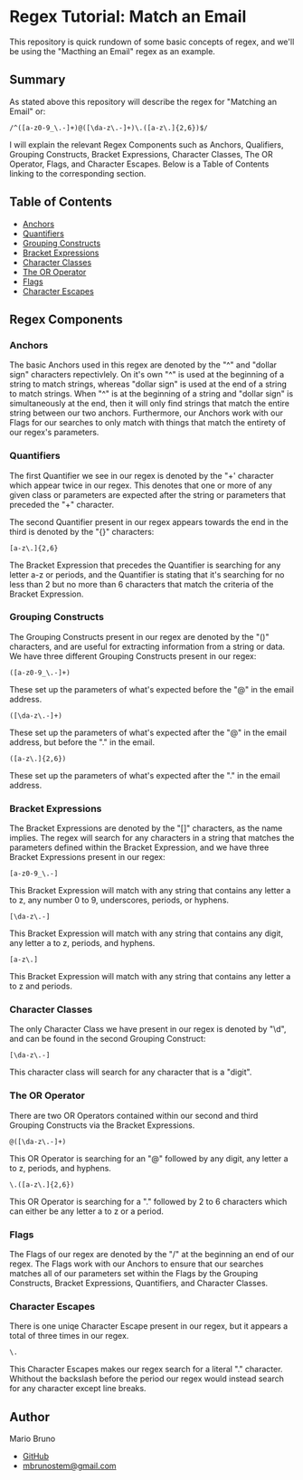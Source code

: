# Regex Tutorial: Match an Email

This repository is quick rundown of some basic concepts of regex, and we'll be using the "Macthing an Email" regex as an example.


## Summary
As stated above this repository will describe the regex for "Matching an Email" or:

```
/^([a-z0-9_\.-]+)@([\da-z\.-]+)\.([a-z\.]{2,6})$/
```

I will explain the relevant Regex Components such as Anchors, Qualifiers, Grouping Constructs, Bracket Expressions, Character Classes, The OR Operator, Flags, and Character Escapes. Below is a Table of Contents linking to the corresponding section.


## Table of Contents
- [Anchors](#anchors)
- [Quantifiers](#quantifiers)
- [Grouping Constructs](#grouping-constructs)
- [Bracket Expressions](#bracket-expressions)
- [Character Classes](#character-classes)
- [The OR Operator](#the-or-operator)
- [Flags](#flags)
- [Character Escapes](#character-escapes)


## Regex Components

### Anchors
The basic Anchors used in this regex are denoted by the "^" and "dollar sign" characters repectivlely. On it's own "^" is used at the beginning of a string to match strings, whereas "dollar sign" is used at the end of a string to match strings. When "^" is at the beginning of a string and "dollar sign" is simultaneously at the end, then it will only find strings that match the entire string between our two anchors. Furthermore, our Anchors work with our Flags for our searches to only match with things that match the entirety of our regex's parameters.


### Quantifiers
The first Quantifier we see in our regex is denoted by the "+' character which appear twice in our regex. This denotes that one or more of any given class or parameters are expected after the string or parameters that preceded the "+" character.

The second Quantifier present in our regex appears towards the end in the third is denoted by the "{}" characters:

```
[a-z\.]{2,6}
```
The Bracket Expression that precedes the Quantifier is searching for any letter a-z or periods, and the Quantifier is stating that it's searching for no less than 2 but no more than 6 characters that match the criteria of the Bracket Expression.


### Grouping Constructs
The Grouping Constructs present in our regex are denoted by the "()" characters, and are useful for extracting information from a string or data. We have three different Grouping Constructs present in our regex:

```
([a-z0-9_\.-]+)
```
These set up the parameters of what's expected before the "@" in the email address.
```
([\da-z\.-]+)
```
These set up the parameters of what's expected after the "@" in the email address, but before the "." in the email.
```
([a-z\.]{2,6})
```
These set up the parameters of what's expected after the "." in the email address.


### Bracket Expressions
The Bracket Expressions are denoted by the "[]" characters, as the name implies. The regex will search for any characters in a string that matches the parameters defined within the Bracket Expression, and we have three Bracket Expressions present in our regex:

```
[a-z0-9_\.-]
```
This Bracket Expression will match with any string that contains any letter a to z, any number 0 to 9, underscores, periods, or hyphens.
```
[\da-z\.-]
```
This Bracket Expression will match with any string that contains any digit, any letter a to z, periods, and hyphens.
```
[a-z\.]
```
This Bracket Expression will match with any string that contains any letter a to z and periods.


### Character Classes
The only Character Class we have present in our regex is denoted by "\d", and can be found in the second Grouping Construct:

```
[\da-z\.-]
```
This character class will search for any character that is a "digit".


### The OR Operator
There are two OR Operators contained within our second and third Grouping Constructs via the Bracket Expressions.

```
@([\da-z\.-]+)
```
This OR Operator is searching for an "@" followed by any digit, any letter a to z, periods, and hyphens.
```
\.([a-z\.]{2,6})
```
This OR Operator is searching for a "." followed by 2 to 6 characters which can either be any letter a to z or a period.


### Flags
The Flags of our regex are denoted by the "/" at the beginning an end of our regex. The Flags work with our Anchors to ensure that our searches matches all of our parameters set within the Flags by the Grouping Constructs, Bracket Expressions, Quantifiers, and Character Classes.


### Character Escapes
There is one uniqe Character Escape present in our regex, but it appears a total of three times in our regex.

```
\.
```
This Character Escapes makes our regex search for a literal "." character. Whithout the backslash before the period our regex would instead search for any character except line breaks. 

## Author
Mario Bruno
* [GitHub](https://github.com/MBrunoStem)
* mbrunostem@gmail.com